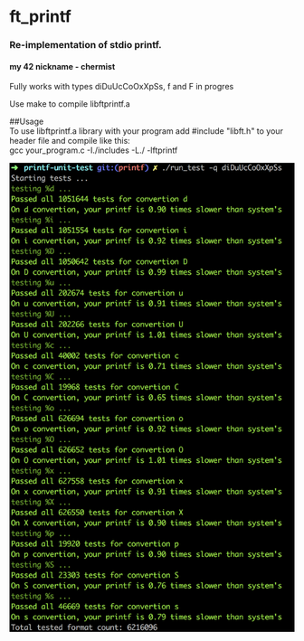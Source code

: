 # ft_printf
### Re-implementation of stdio printf.
#### my 42 nickname - chermist

Fully works with types diDuUcCoOxXpSs, f and F in progres

Use make to compile libftprintf.a

##Usage  
To use libftprintf.a library with your program add #include "libft.h" to your header file and compile like this:  
  gcc your_program.c -I./includes -L./ -lftprintf

![Test result](https://raw.githubusercontent.com/sabrusrin/ft_printf/master/images/test.png)
